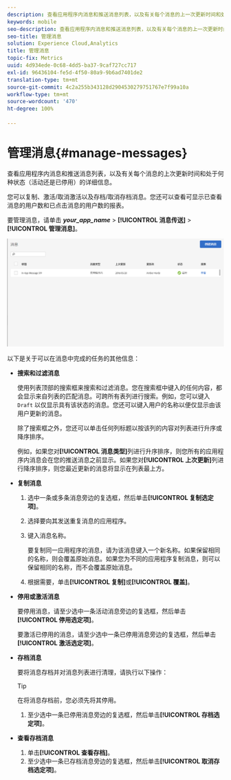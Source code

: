 ```yaml
---
description: 查看应用程序内消息和推送消息列表，以及有关每个消息的上一次更新时间和处于何种状态（实时或已停用）的详细信息。
keywords: mobile
seo-description: 查看应用程序内消息和推送消息列表，以及有关每个消息的上一次更新时间和处于何种状态（实时或已停用）的详细信息。
seo-title: 管理消息
solution: Experience Cloud,Analytics
title: 管理消息
topic-fix: Metrics
uuid: 4d934ede-0c68-4dd5-ba37-9caf727cc717
exl-id: 96436104-fe5d-4f50-80a9-9b6ad7401de2
translation-type: tm+mt
source-git-commit: 4c2a255b343128d2904530279751767e7f99a10a
workflow-type: tm+mt
source-wordcount: '470'
ht-degree: 100%

---
```


# 管理消息{#manage-messages}

查看应用程序内消息和推送消息列表，以及有关每个消息的上次更新时间和处于何种状态（活动还是已停用）的详细信息。

您可以复制、激活/取消激活以及存档/取消存档消息。您还可以查看可显示已查看消息的用户数和已点击消息的用户数的报表。

要管理消息，请单击 ***your_app_name*** > **[!UICONTROL 消息传送]** > **[!UICONTROL 管理消息]**。

![](assets/manage_messages.png)

以下是关于可以在消息中完成的任务的其他信息：

* **搜索和过滤消息**

   使用列表顶部的搜索框来搜索和过滤消息。您在搜索框中键入的任何内容，都会显示来自列表的匹配消息。可跨所有表列进行搜索。例如，您可以键入 `Draft` 以仅显示具有该状态的消息。您还可以键入用户的名称以便仅显示由该用户更新的消息。

   除了搜索框之外，您还可以单击任何列标题以按该列的内容对列表进行升序或降序排序。

   例如，如果您对&#x200B;**[!UICONTROL 消息类型]**&#x200B;列进行升序排序，则您所有的应用程序内消息会在您的推送消息之前显示。如果您对&#x200B;**[!UICONTROL 上次更新]**&#x200B;列进行降序排序，则您最近更新的消息将显示在列表最上方。

* **复制消息**

   1. 选中一条或多条消息旁边的复选框，然后单击&#x200B;**[!UICONTROL 复制选定项]**。
   1. 选择要向其发送重复消息的应用程序。
   1. 键入消息名称。

      要复制同一应用程序的消息，请为该消息键入一个新名称。如果保留相同的名称，则会覆盖原始消息。如果您为不同的应用程序复制消息，则可以保留相同的名称，而不会覆盖原始消息。

   1. 根据需要，单击&#x200B;**[!UICONTROL 复制]**&#x200B;或&#x200B;**[!UICONTROL 覆盖]**。

* **停用或激活消息**

   要停用消息，请至少选中一条活动消息旁边的复选框，然后单击&#x200B;**[!UICONTROL 停用选定项]**。

   要激活已停用的消息，请至少选中一条已停用消息旁边的复选框，然后单击&#x200B;**[!UICONTROL 激活选定项]**。

* **存档消息**

   要将消息存档并对消息列表进行清理，请执行以下操作：

   >[!TIP]
   >
   >在将消息存档前，您必须先将其停用。

   1. 至少选中一条已停用消息旁边的复选框，然后单击&#x200B;**[!UICONTROL 存档选定项]**。

* **查看存档消息**

   1. 单击&#x200B;**[!UICONTROL 查看存档]**。
   1. 至少选中一条已存档消息旁边的复选框，然后单击&#x200B;**[!UICONTROL 取消存档选定项]**。
